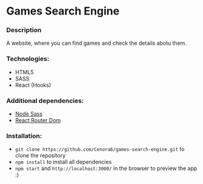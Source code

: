 # Games Search Engine

### Description
A website, where you can find games and check the details abotu them.
 
### Technologies:
- HTML5
- SASS
- React (Hooks)

### Additional dependencies: 
- [Node Sass](https://www.npmjs.com/package/node-sass/)
- [React Router Dom](https://www.npmjs.com/package/react-router-dom/)

### Installation:

-  ```git clone https://github.com/Cenora6/games-search-engine.git``` to clone the repository
- ```npm install``` to install all dependencies
- ```npm start``` and ```http://localhost:3000/``` in the browser to preview the app :)
